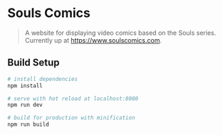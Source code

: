 # Souls Comics

> A website for displaying video comics based on the Souls series. Currently up at https://www.soulscomics.com.

## Build Setup

``` bash
# install dependencies
npm install

# serve with hot reload at localhost:8080
npm run dev

# build for production with minification
npm run build
```
